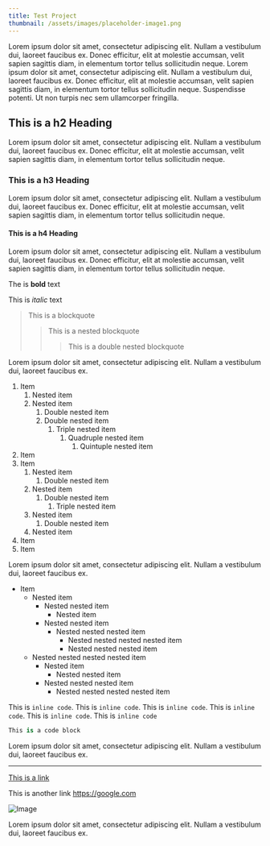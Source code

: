 ```yaml
---
title: Test Project
thumbnail: /assets/images/placeholder-image1.png
---
```


Lorem ipsum dolor sit amet, consectetur adipiscing elit. Nullam a vestibulum dui, laoreet faucibus ex. Donec efficitur,
elit at molestie accumsan, velit sapien sagittis diam, in elementum tortor tellus sollicitudin neque. Lorem ipsum dolor
sit amet, consectetur adipiscing elit. Nullam a vestibulum dui, laoreet faucibus ex. Donec efficitur,
elit at molestie accumsan, velit sapien sagittis diam, in elementum tortor tellus sollicitudin neque. Suspendisse
potenti. Ut non turpis nec sem ullamcorper fringilla.

## This is a h2 Heading

Lorem ipsum dolor sit amet, consectetur adipiscing elit. Nullam a vestibulum dui, laoreet faucibus ex. Donec efficitur,
elit at molestie accumsan, velit sapien sagittis diam, in elementum tortor tellus sollicitudin neque.

### This is a h3 Heading

Lorem ipsum dolor sit amet, consectetur adipiscing elit. Nullam a vestibulum dui, laoreet faucibus ex. Donec efficitur,
elit at molestie accumsan, velit sapien sagittis diam, in elementum tortor tellus sollicitudin neque.

#### This is a h4 Heading

Lorem ipsum dolor sit amet, consectetur adipiscing elit. Nullam a vestibulum dui, laoreet faucibus ex. Donec efficitur,
elit at molestie accumsan, velit sapien sagittis diam, in elementum tortor tellus sollicitudin neque.

The is **bold** text

This is *italic* text

> This is a blockquote
>> This is a nested blockquote
>>> This is a double nested blockquote

Lorem ipsum dolor sit amet, consectetur adipiscing elit. Nullam a vestibulum dui, laoreet faucibus ex.

1. Item
    1. Nested item
    2. Nested item
        1. Double nested item
        2. Double nested item
            1. Triple nested item
                1. Quadruple nested item
                    1. Quintuple nested item
2. Item
3. Item
    1. Nested item
        1. Double nested item
    2. Nested item
        1. Double nested item
            1. Triple nested item
    3. Nested item
        1. Double nested item
    4. Nested item
4. Item
5. Item

Lorem ipsum dolor sit amet, consectetur adipiscing elit. Nullam a vestibulum dui, laoreet faucibus ex.

- Item
    - Nested item
        - Nested nested item
            - Nested item
        - Nested nested item
            - Nested nested nested item
                - Nested nested nested nested item
                - Nested nested nested item
    - Nested nested nested nested item
        - Nested item
            - Nested nested item
        - Nested nested nested item
            - Nested nested nested nested item

This is `inline code`. This is `inline code`. This is `inline code`. This is `inline code`. This is `inline code`. This
is `inline code`

```python
This is a code block
```

Lorem ipsum dolor sit amet, consectetur adipiscing elit. Nullam a vestibulum dui, laoreet faucibus ex.

***

[This is a link](https://google.com)

This is another link <https://google.com>

![Image](/assets/images/placeholder-image1.png)

Lorem ipsum dolor sit amet, consectetur adipiscing elit. Nullam a vestibulum dui, laoreet faucibus ex.
